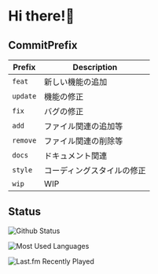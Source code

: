 # Hi there!👋

## CommitPrefix

| Prefix   | Description                |
| -------- | -------------------------- |
| `feat`   | 新しい機能の追加           |
| `update` | 機能の修正                 |
| `fix`    | バグの修正                 |
| `add`    | ファイル関連の追加等       |
| `remove` | ファイル関連の削除等       |
| `docs`   | ドキュメント関連           |
| `style`  | コーディングスタイルの修正 |
| `wip`    | WIP                        |

## Status

![Github Status](https://github-readme-stats.vercel.app/api?username=suzuuuuu09&show_icons=true&count_private=true&theme=github_dark)

![Most Used Languages](https://github-readme-stats.vercel.app/api/top-langs/?username=suzuuuuu09&theme=github_dark&count_private=true&layout=compact)

![Last.fm Recently Played](https://lastfm-recently-played.vercel.app/api?user=suzuuuuu09)
